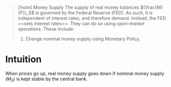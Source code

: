 >[!note] Money Supply
>The supply of real money balances $(\frac{M}{P})_S$ is governed by the Federal Reserve (FED). As such, it is independent of interest rates, and therefore demand. Instead, the FED ==sets interest rates==. They can do so using *open-market operations*. These include:
>1. Change nominal money supply using Monetary Policy. 

# Intuition
When prices go up, real money supply goes down if nominal money supply ($M_S$) is kept stable by the central bank.